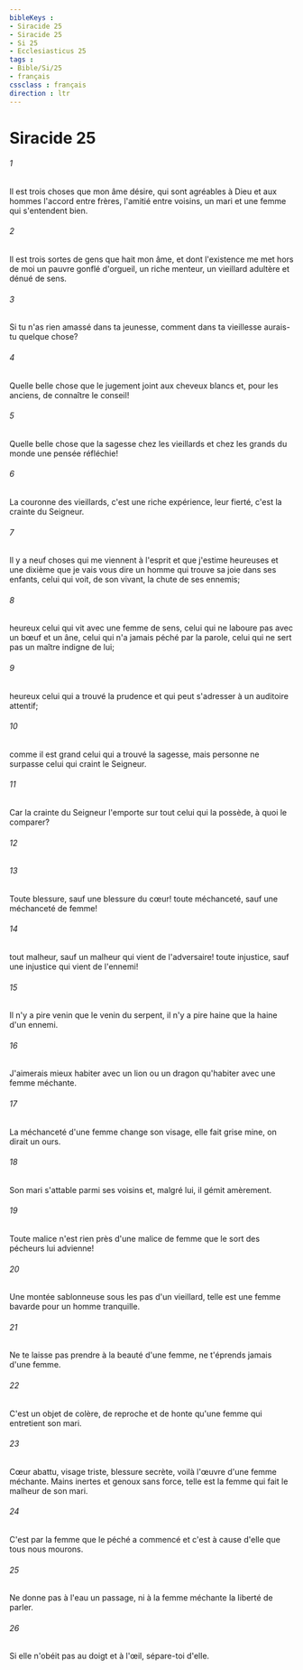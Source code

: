 ```yaml
---
bibleKeys : 
- Siracide 25
- Siracide 25
- Si 25
- Ecclesiasticus 25
tags : 
- Bible/Si/25
- français
cssclass : français
direction : ltr
---
```


# Siracide 25

###### 1
Il est trois choses que mon âme désire, qui sont agréables à Dieu et aux hommes l'accord entre frères, l'amitié entre voisins, un mari et une femme qui s'entendent bien.
###### 2
Il est trois sortes de gens que hait mon âme, et dont l'existence me met hors de moi un pauvre gonflé d'orgueil, un riche menteur, un vieillard adultère et dénué de sens.
###### 3
Si tu n'as rien amassé dans ta jeunesse, comment dans ta vieillesse aurais-tu quelque chose?
###### 4
Quelle belle chose que le jugement joint aux cheveux blancs et, pour les anciens, de connaître le conseil!
###### 5
Quelle belle chose que la sagesse chez les vieillards et chez les grands du monde une pensée réfléchie!
###### 6
La couronne des vieillards, c'est une riche expérience, leur fierté, c'est la crainte du Seigneur.
###### 7
Il y a neuf choses qui me viennent à l'esprit et que j'estime heureuses et une dixième que je vais vous dire un homme qui trouve sa joie dans ses enfants, celui qui voit, de son vivant, la chute de ses ennemis;
###### 8
heureux celui qui vit avec une femme de sens, celui qui ne laboure pas avec un bœuf et un âne, celui qui n'a jamais péché par la parole, celui qui ne sert pas un maître indigne de lui;
###### 9
heureux celui qui a trouvé la prudence et qui peut s'adresser à un auditoire attentif;
###### 10
comme il est grand celui qui a trouvé la sagesse, mais personne ne surpasse celui qui craint le Seigneur.
###### 11
Car la crainte du Seigneur l'emporte sur tout celui qui la possède, à quoi le comparer?
###### 12

###### 13
Toute blessure, sauf une blessure du cœur! toute méchanceté, sauf une méchanceté de femme!
###### 14
tout malheur, sauf un malheur qui vient de l'adversaire! toute injustice, sauf une injustice qui vient de l'ennemi!
###### 15
Il n'y a pire venin que le venin du serpent, il n'y a pire haine que la haine d'un ennemi.
###### 16
J'aimerais mieux habiter avec un lion ou un dragon qu'habiter avec une femme méchante.
###### 17
La méchanceté d'une femme change son visage, elle fait grise mine, on dirait un ours.
###### 18
Son mari s'attable parmi ses voisins et, malgré lui, il gémit amèrement.
###### 19
Toute malice n'est rien près d'une malice de femme que le sort des pécheurs lui advienne!
###### 20
Une montée sablonneuse sous les pas d'un vieillard, telle est une femme bavarde pour un homme tranquille.
###### 21
Ne te laisse pas prendre à la beauté d'une femme, ne t'éprends jamais d'une femme.
###### 22
C'est un objet de colère, de reproche et de honte qu'une femme qui entretient son mari.
###### 23
Cœur abattu, visage triste, blessure secrète, voilà l'œuvre d'une femme méchante. Mains inertes et genoux sans force, telle est la femme qui fait le malheur de son mari.
###### 24
C'est par la femme que le péché a commencé et c'est à cause d'elle que tous nous mourons.
###### 25
Ne donne pas à l'eau un passage, ni à la femme méchante la liberté de parler.
###### 26
Si elle n'obéit pas au doigt et à l'œil, sépare-toi d'elle.
